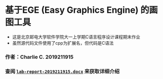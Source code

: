 # 基于EGE (Easy Graphics Engine) 的画图工具
* 这是北京邮电大学软件学院大一上学期C语言程序设计课程期末作业
* 虽然源代码文件使用了cpp为扩展名，但代码是C语法
### 作者：Charlie C. 2019211915
### 查阅 [`lab-report-2019211915.docx`](https://github.com/charlie0129/ege_based_painter/blob/master/lab-report-2019211915.docx) 来获取详细介绍
